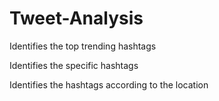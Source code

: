 # Tweet-Analysis

Identifies the top trending hashtags

Identifies the specific hashtags

Identifies the hashtags according to the location 
